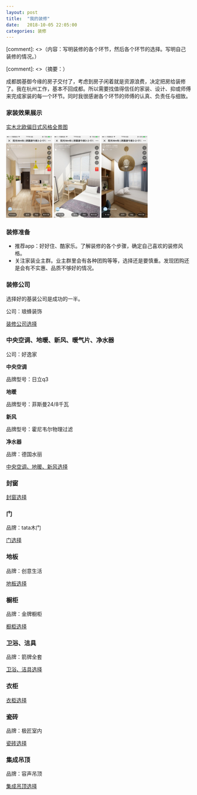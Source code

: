 ```yaml
---
layout: post
title:  "我的装修"
date:   2018-10-05 22:05:00
categories: 装修
---
```


[comment]: <>（内容：写明装修的各个环节，然后各个环节的选择。写明自己装修的情况。）

[comment]: <>（摘要：）


成都朗基御今缘的房子交付了，考虑到房子闲着就是资源浪费，决定把房给装修了。我在杭州工作，基本不回成都。所以需要找值得信任的家装、设计、抑或师傅来完成家装的每一个环节。同时我很感谢各个环节的师傅的认真、负责任与细致。

### 家装效果展示

[实木北欧偏日式风格全景图](https://yun.kujiale.com/design/3FO4FYA7MKQS/show?from=groupmessage&fromqrcode=true&isappinstalled=0)

<img src="https://github.com/constling/constling.github.io/blob/master/images/%E8%A3%85%E4%BF%AE/1.jpg?raw=true?raw=true" width="25%" height="25%"/>
<img src="https://github.com/constling/constling.github.io/blob/master/images/%E8%A3%85%E4%BF%AE/2.jpg?raw=true" width="25%" height="25%"/>
<img src="https://github.com/constling/constling.github.io/blob/master/images/%E8%A3%85%E4%BF%AE/3.jpg?raw=true" width="25%" height="25%"/>


### 装修准备

* 推荐app：好好住、酷家乐。了解装修的各个步骤，确定自己喜欢的装修风格。
* 关注家装业主群。业主群里会有各种团购等等，选择还是要慎重。发现团购还是会有不实惠、品质不够好的情况。

### 装修公司
选择好的基装公司是成功的一半。

公司：琅蜂装饰

[装修公司选择](https://constling.github.io/%E8%A3%85%E4%BF%AE/2018/10/05/%E5%AE%B6%E8%A3%85%E8%A3%85%E4%BF%AE%E5%85%AC%E5%8F%B8.html)

### 中央空调、地暖、新风、暖气片、净水器

公司：好逸家

**中央空调**

品牌型号：日立q3

**地暖**

品牌型号：菲斯曼24/8千瓦

**新风**

品牌型号：霍尼韦尔物理过滤

**净水器**

品牌：德国水丽

[中央空调、地暖、新风选择](https://constling.github.io/%E8%A3%85%E4%BF%AE/2018/10/05/%E5%AE%B6%E8%A3%85%E4%B8%AD%E5%A4%AE%E7%A9%BA%E8%B0%83-%E5%9C%B0%E6%9A%96-%E6%96%B0%E9%A3%8E.html)

### 封窗

[封窗选择](https://constling.github.io/%E8%A3%85%E4%BF%AE/2018/10/05/%E5%AE%B6%E8%A3%85%E5%B0%81%E7%AA%97.html)

### 门

品牌：tata木门

[门选择](https://constling.github.io/%E8%A3%85%E4%BF%AE/2018/10/05/%E5%AE%B6%E8%A3%85%E9%97%A8.html)

### 地板

品牌：创意生活

[地板选择](https://constling.github.io/%E8%A3%85%E4%BF%AE/2018/10/05/%E5%AE%B6%E8%A3%85%E5%9C%B0%E6%9D%BF.html)

### 橱柜

品牌：金牌橱柜

[橱柜选择](https://constling.github.io/%E8%A3%85%E4%BF%AE/2018/10/05/%E5%AE%B6%E8%A3%85%E6%A9%B1%E6%9F%9C.html)

### 卫浴、洁具

品牌：箭牌全套

[卫浴、洁具选择](https://constling.github.io/%E8%A3%85%E4%BF%AE/2018/10/05/%E5%AE%B6%E8%A3%85%E5%8D%AB%E6%B5%B4-%E6%B4%81%E5%85%B7.html)

### 衣柜

[衣柜选择](https://constling.github.io/%E8%A3%85%E4%BF%AE/2018/10/05/%E5%AE%B6%E8%A3%85%E8%A1%A3%E6%9F%9C.html)

### 瓷砖

品牌：极匠室内

[瓷砖选择](https://constling.github.io/%E8%A3%85%E4%BF%AE/2018/10/05/%E5%AE%B6%E8%A3%85%E7%93%B7%E7%A0%96.html)

### 集成吊顶

品牌：容声吊顶

[集成吊顶选择](https://constling.github.io/%E8%A3%85%E4%BF%AE/2018/10/05/%E5%AE%B6%E8%A3%85%E9%9B%86%E6%88%90%E5%90%8A%E9%A1%B6.html)








